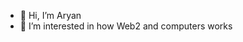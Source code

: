 - 👋 Hi, I’m Aryan
- 👀 I’m interested in how Web2 and computers works


<!---
Ice-wiz/Ice-wiz is a ✨ special ✨ repository because its `README.md` (this file) appears on your GitHub profile.
You can click the Preview link to take a look at your changes.
--->
